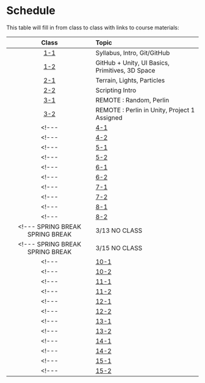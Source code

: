 # Schedule

This table will fill in from class to class with links to course materials:

| Class                   | Topic         |
| :---------------------: | :------------ |
| [1-1](./agenda/01-1.md) | Syllabus, Intro, Git/GitHub |
| [1-2](./agenda/01-2.md) | GitHub + Unity, UI Basics, Primitives, 3D Space |
| [2-1](./agenda/02-1.md) | Terrain, Lights, Particles |
| [2-2](./agenda/02-2.md) | Scripting Intro |
| [3-1](./agenda/03-1.md) | REMOTE : Random, Perlin |
| [3-2](./agenda/03-2.md) | REMOTE : Perlin in Unity, Project 1 Assigned |
<!--- | [4-1](./agenda/04-1.md) | 2/ 6 Trig Refresher | --->
<!--- | [4-2](./agenda/04-2.md) | 2/ 8 Unity 2D | --->
<!--- | [5-1](./agenda/05-1.md) | 2/13 Vectors | --->
<!--- | [5-2](./agenda/05-2.md) | 2/15 Vector Movement | --->
<!--- | [6-1](./agenda/06-1.md) | 2/20 Intersection | --->
<!--- | [6-2](./agenda/06-2.md) | 2/22 Class Structure | --->
<!--- | [7-1](./agenda/07-1.md) | 2/27 Creation / Destruction | --->
<!--- | [7-2](./agenda/07-2.md) | 3/ 1 Unity Canvas | --->
<!--- | [8-1](./agenda/08-1.md) | 3/ 6 REMOTE : Midterm Exam | --->
<!--- | [8-2](./agenda/08-2.md) | 3/ 8 Project Working Day | --->
<!--- SPRING BREAK SPRING BREAK | 3/13 NO CLASS | --->
<!--- SPRING BREAK SPRING BREAK | 3/15 NO CLASS | --->
<!--- | [10-1](./agenda/10-1.md) | 3/20 Forces | --->
<!--- | [10-2](./agenda/10-2.md) | 3/22 Forces 2 | --->
<!--- | [11-1](./agenda/11-1.md) | 3/27 Dot Product | --->
<!--- | [11-2](./agenda/11-2.md) | 3/29 Steering | --->
<!--- | [12-1](./agenda/12-1.md) | 4/3 Debug Lines | --->
<!--- | [12-2](./agenda/12-2.md) | 4/5 Character Controller + Wall Avoidance | --->
<!--- | [13-1](./agenda/13-1.md) | 4/10 Wandering | --->
<!--- | [13-2](./agenda/13-2.md) | 4/12 Flocking | --->
<!--- | [14-1](./agenda/14-1.md) | 4/17 Dot Product | --->
<!--- | [14-2](./agenda/14-2.md) | 4/19 Path Following | --->
<!--- | [15-1](./agenda/15-1.md) | 4/24 Flow Fields | --->
<!--- | [15-2](./agenda/15-2.md) | 4/26 Leader Following | --->

<!--- | [15-2](./agenda/15-2.md) | 5/?? Final Exam | --->
